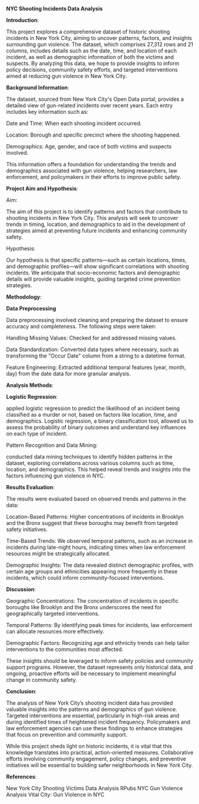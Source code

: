 **NYC Shooting Incidents Data Analysis**

**Introduction**:

This project explores a comprehensive dataset of historic shooting incidents in New York City, aiming to uncover patterns, factors, and insights surrounding gun violence. The dataset, which comprises 27,312 rows and 21 columns, includes details such as the date, time, and location of each incident, as well as demographic information of both the victims and suspects. By analyzing this data, we hope to provide insights to inform policy decisions, community safety efforts, and targeted interventions aimed at reducing gun violence in New York City.

**Background Information**:

The dataset, sourced from New York City's Open Data portal, provides a detailed view of gun-related incidents over recent years. Each entry includes key information such as:

Date and Time: When each shooting incident occurred.

Location: Borough and specific precinct where the shooting happened.

Demographics: Age, gender, and race of both victims and suspects involved.

This information offers a foundation for understanding the trends and demographics associated with gun violence, helping researchers, law enforcement, and policymakers in their efforts to improve public safety.

**Project Aim and Hypothesis**:

Aim:

The aim of this project is to identify patterns and factors that contribute to shooting incidents in New York City. This analysis will seek to uncover trends in timing, location, and demographics to aid in the development of strategies aimed at preventing future incidents and enhancing community safety.

Hypothesis:

Our hypothesis is that specific patterns—such as certain locations, times, and demographic profiles—will show significant correlations with shooting incidents. We anticipate that socio-economic factors and demographic details will provide valuable insights, guiding targeted crime prevention strategies.

**Methodology**:

**Data Preprocessing**

Data preprocessing involved cleaning and preparing the dataset to ensure accuracy and completeness. The following steps were taken:

Handling Missing Values: Checked for and addressed missing values.

Data Standardization: Converted data types where necessary, such as transforming the "Occur Date" column from a string to a datetime format.

Feature Engineering: Extracted additional temporal features (year, month, day) from the date data for more granular analysis.

**Analysis Methods**:

**Logistic Regression**:

applied logistic regression to predict the likelihood of an incident being classified as a murder or not, based on factors like location, time, and demographics. Logistic regression, a binary classification tool, allowed us to assess the probability of binary outcomes and understand key influences on each type of incident.

Pattern Recognition and Data Mining:

conducted data mining techniques to identify hidden patterns in the dataset, exploring correlations across various columns such as time, location, and demographics. This helped reveal trends and insights into the factors influencing gun violence in NYC.

**Results Evaluation**:

The results were evaluated based on observed trends and patterns in the data:

Location-Based Patterns: Higher concentrations of incidents in Brooklyn and the Bronx suggest that these boroughs may benefit from targeted safety initiatives.

Time-Based Trends: We observed temporal patterns, such as an increase in incidents during late-night hours, indicating times when law enforcement resources might be strategically allocated.

Demographic Insights: The data revealed distinct demographic profiles, with certain age groups and ethnicities appearing more frequently in these incidents, which could inform community-focused interventions.

**Discussion**:

Geographic Concentrations: The concentration of incidents in specific boroughs like Brooklyn and the Bronx underscores the need for geographically targeted interventions.

Temporal Patterns: By identifying peak times for incidents, law enforcement can allocate resources more effectively.

Demographic Factors: Recognizing age and ethnicity trends can help tailor interventions to the communities most affected.

These insights should be leveraged to inform safety policies and community support programs. However, the dataset represents only historical data, and ongoing, proactive efforts will be necessary to implement meaningful change in community safety.

**Conclusion**:

The analysis of New York City’s shooting incident data has provided valuable insights into the patterns and demographics of gun violence. Targeted interventions are essential, particularly in high-risk areas and during identified times of heightened incident frequency. Policymakers and law enforcement agencies can use these findings to enhance strategies that focus on prevention and community support.

While this project sheds light on historic incidents, it is vital that this knowledge translates into practical, action-oriented measures. Collaborative efforts involving community engagement, policy changes, and preventive initiatives will be essential to building safer neighborhoods in New York City.

**References**:

New York City Shooting Victims Data Analysis
RPubs NYC Gun Violence Analysis
Vital City: Gun Violence in NYC
